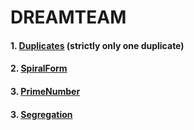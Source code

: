 # DREAMTEAM

#### 1. [Duplicates](https://github.com/Chandu71202/DREAMTEAM/blob/main/Duplicates.cpp) (strictly only one duplicate)

#### 2. [SpiralForm](https://github.com/Chandu71202/DREAMTEAM/blob/main/SpiralForm.cpp0)
#### 3. [PrimeNumber](https://github.com/Chandu71202/DREAMTEAM/blob/main/PrimeNumber.cpp)

#### 3. [Segregation](https://github.com/Chandu71202/DREAMTEAM/blob/main/Segregation.cpp)

